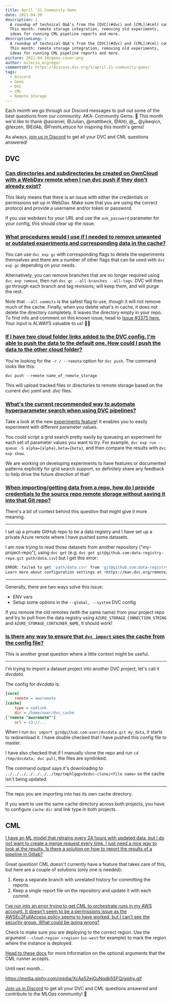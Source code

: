 ```yaml
---
title: April '21 Community Gems
date: 2021-04-30
description: |
  A roundup of technical Q&A's from the [DVC](#dvc) and [CML](#cml) community. 
  This month: remote storage integration, removing old experiments,
  ideas for running CML pipeline reports and more.
descriptionLong: |
  A roundup of technical Q&A's from the [DVC](#dvc) and [CML](#cml) community. 
  This month: remote storage integration, removing old experiments,
  ideas for running CML pipeline reports and more.
picture: 2021-04-30/gems-cover.png
author: milecia_mcgregor
commentsUrl: https://discuss.dvc.org/t/april-21-community-gems/
tags:
  - Discord
  - Gems
  - DVC
  - CML
  - Remote Storage
---
```


Each month we go through our Discord messages to pull out some of the best
questions from our community. AKA: Community Gems. 💎 This month we'd like to
thank @asraniel, @Julian, @mattlbeck, @Ahti, @**\_**, @yikeqicn, @lexzen, @EdAb,
@FreshLettuce for inspiring this month's gems!

As always, [join us in Discord](https://discord.com/invite/dvwXA2N) to get all
your DVC and CML questions answered!

## DVC

### [Can directories and subdirectories be created on OwnCloud with a WebDav remote when I run dvc push if they don't already exist?](https://discord.com/channels/485586884165107732/485596304961962003/831472645508694046)

This likely means that there is an issue with either the credentials or
permissions set up in WebDav. Make sure that you are using the correct protocol
and provide a username and/or token or password.

If you use webdavs for your URL and use the `ask_password` parameter for your
config, this should clear up the issue.

### [What procedures would I use if I needed to remove unwanted or outdated experiments and corresponding data in the cache?](https://discord.com/channels/485586884165107732/485596304961962003/831127462544146482)

You can use `dvc exp gc` with corresponding flags to delete the experiments
themselves and there are a number of other flags that can be used with
`dvc exp gc` depending on your needs.

Alternatively, you can remove branches that are no longer required using
`dvc exp remove`, then run `dvc gc --all-branches --all-tags`. DVC will then go
through each branch and tag revisions; will keep them, and will purge the rest.

Note that `--all commits` is the safest flag to use, though it will not remove
much of the cache. Finally, when you delete what's in cache, it does not delete
the directory completely. It leaves the directory empty in your repo. To find
info and comment on this known issue, head to
[Issue #3375 here.](https://github.com/iterative/dvc/issues/3375) Your input is
ALWAYS valuable to us! 🙏🏼

### [If I have two cloud folder links added to the DVC config, I'm able to push the data to the default one. How could I push the data to the other cloud folder?](https://discord.com/channels/485586884165107732/563406153334128681/833176227762274364)

You're looking for the `-r / --remote` option for `dvc push`. The command looks
like this:

```
dvc push --remote name_of_remote_storage
```

This will upload tracked files or directories to remote storage based on the
current _dvc.yaml_ and _.dvc_ files.

### [What's the current recommended way to automate hyperparameter search when using DVC pipelines?](https://discord.com/channels/485586884165107732/563406153334128681/829803720190590986)

Take a look at the new
[experiments feature](https://dvc.org/doc/start/experiments)! It enables you to
easily experiment with different parameter values.

You could script a grid search pretty easily by queueing an experiment for each
set of parameter values you want to try. For example,
`dvc exp run --queue -S alpha={alpha},beta={beta}`, and then compare the results
with `dvc exp show`.

We are working on developing experiments to have features or documented patterns
explicitly for grid search support, so definitely share any feedback to help
drive the future direction of that!

### [When importing/getting data from a repo, how do I provide credentials to the source repo remote storage without saving it into that Git repo?](https://discord.com/channels/485586884165107732/563406153334128681/830021022337073185)

There's a bit of context behind this question that might give it more meaning.

---

I set up a private GitHub repo to be a data registry and I have set up a private
Azure remote where I have pushed some datasets.

I am now trying to read those datasets from another repository
("my-project-repo"), using `dvc get` (e.g.
`dvc get git@github.com:data-registry-repo.git path/data.csv`) but I get this
error:

```bash
ERROR: failed to get 'path/data.csv' from 'git@github.com:data-registry-repo.git' - Authentication to Azure Blob Storage via default credentials (https://azuresdkdocs.blob.core.windows.net/$web/python/azure-identity/1.4.0/azure.identity.html#azure.identity.DefaultAzureCredential) failed.
Learn more about configuration settings at <https://man.dvc.org/remote/modify>: unable to connect to account for Must provide either a connection_string or account_name with credentials!!
```

---

Generally, there are two ways solve this issue:

- ENV vars
- Setup some options in the `--global, --system` DVC config

If you remove the old remotes (with the same name) from your project repo and
try to pull from the data registry using `AZURE_STORAGE_CONNECTION_STRING` and
`AZURE_STORAGE_CONTAINER_NAME`, it should work!

### [Is there any way to ensure that `dvc import` uses the cache from the config file?](https://discord.com/channels/485586884165107732/563406153334128681/827574712825413672)

This is another great question where a little context might be useful.

---

I'm trying to import a dataset project into another DVC project, let's call it
_dvcdata_.

The config for _dvcdata_ is:

```ini
[core]
    remote = awsremote
[cache]
    type = symlink
    dir = /home/user/dvc_cache
['remote "awsremote"']
    url = s3://...
```

When I run `dvc import git@github.com:user/dvcdata.git my_data`, it starts to
redownload it. I have double checked that I have pushed this config file to
master.

I have also checked that if I manually clone the repo and run
`cd /tmp/dvcdata; dvc pull`, the files are symlinked.

The command output says it's downloading to
`../../../../../../../tmp/tmphlgqpv9zdvc-clone/<file name>` so the cache isn't
being updated.

---

The repo you are importing into has its own cache directory.

If you want to use the same cache directory across both projects, you have to
configure `cache.dir` and link type in both projects.

## CML

[I have an ML model that retrains every 24 hours with updated data, but I do not want to create a merge request every time. I just need a nice way to look at the results. Is there a solution on how to report the results of a pipeline in Gitlab?](https://discord.com/channels/485586884165107732/728693131557732403/827099289372983336)

Great question! CML doesn't currently have a feature that takes care of this,
but here are a couple of solutions (only one is needed):

1. Keep a separate branch with unrelated history for committing the reports.
2. Keep a single report file on the repository and update it with each commit.

[I've run into an error trying to get CML to orchestrate runs in my AWS account. It doesn't seem to be a permissions issue as the AWSEc2FullAccess policy seems to have worked, but I can't see the security group. What could be going wrong?](https://discord.com/channels/485586884165107732/728693131557732403/818450988084101160)

Check to make sure you are deploying to the correct region. Use the argument
`--cloud-region <region>` (`us-west` for example) to mark the region where the
instance is deployed.

[Head to these docs]([https://discord.com/channels/485586884165107732/728693131557732403/818450988084101160)
for more information on the optional arguments that the CML runner accepts.

Until next month...

https://media.giphy.com/media/XcAa52ejGuNqdb5SFQ/giphy.gif

[Join us in Discord](https://discord.com/invite/dvwXA2N) to get all your DVC and
CML questions answered and contribute to the MLOps community! 🚀
